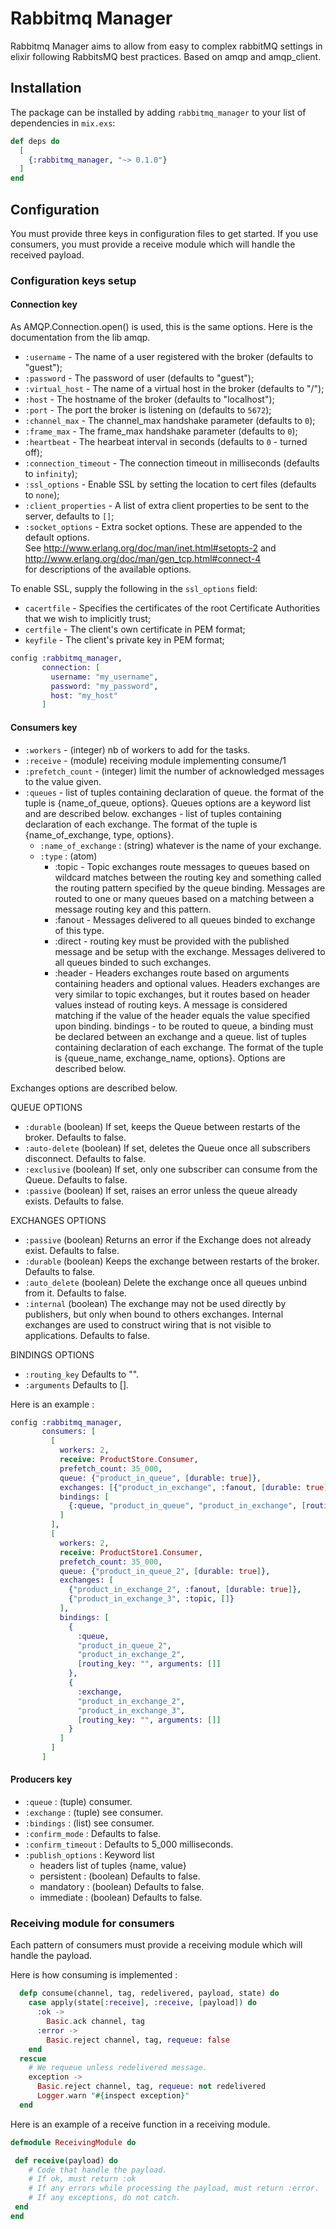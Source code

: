 # Rabbitmq Manager 

Rabbitmq Manager aims to allow from easy to complex rabbitMQ settings in elixir following 
RabbitsMQ best practices. Based on amqp and amqp_client.

## Installation

The package can be installed
by adding `rabbitmq_manager` to your list of dependencies in `mix.exs`:

```elixir
def deps do
  [
    {:rabbitmq_manager, "~> 0.1.0"}
  ]
end
```


## Configuration

You must provide three keys in configuration files to get started. If you use consumers, you
must provide a receive module which will handle the received payload.

### Configuration keys setup

#### Connection key 

As AMQP.Connection.open() is used, this is the same options. Here is the documentation
from the lib amqp.

- `:username` - The name of a user registered with the broker (defaults to \"guest\");
- `:password` - The password of user (defaults to \"guest\");
- `:virtual_host` - The name of a virtual host in the broker (defaults to \"/\");
- `:host` - The hostname of the broker (defaults to \"localhost\");
- `:port` - The port the broker is listening on (defaults to `5672`);
- `:channel_max` - The channel_max handshake parameter (defaults to `0`);
- `:frame_max` - The frame_max handshake parameter (defaults to `0`);
- `:heartbeat` - The hearbeat interval in seconds (defaults to `0` - turned off);
- `:connection_timeout` - The connection timeout in milliseconds (defaults to `infinity`);
- `:ssl_options` - Enable SSL by setting the location to cert files (defaults to `none`);
- `:client_properties` - A list of extra client properties to be sent to the server, defaults to `[]`;
- `:socket_options` - Extra socket options. These are appended to the default options. \
                          See http://www.erlang.org/doc/man/inet.html#setopts-2 and http://www.erlang.org/doc/man/gen_tcp.html#connect-4 \
                          for descriptions of the available options.

To enable SSL, supply the following in the `ssl_options` field:

* `cacertfile` - Specifies the certificates of the root Certificate Authorities that we wish to implicitly trust;
* `certfile` - The client's own certificate in PEM format;
* `keyfile` - The client's private key in PEM format;


```elixir
config :rabbitmq_manager,
       connection: [
         username: "my_username",
         password: "my_password",
         host: "my_host"
       ]
```

#### Consumers key

- `:workers` - (integer) nb of workers to add for the tasks.
- `:receive` - (module) receiving module implementing consume/1
- `:prefetch_count` - (integer) limit the number of acknowledged messages to
 the value given.
- `:queues` - list of tuples containing declaration of queue. the format of the tuple is
  {name_of_queue, options}. Queues options are a keyword list and are described below.
  exchanges - list of tuples containing declaration of each exchange. The format of the tuple
  is {name_of_exchange, type, options}.
  - `:name_of_exchange` : (string) whatever is the name of your exchange.
  - `:type` : (atom)
    - :topic - Topic exchanges route messages to queues based on wildcard matches between
    the routing key and something called the routing pattern specified by the queue binding.
    Messages are routed to one or many queues based on a matching between a message routing key and this pattern.
    - :fanout - Messages delivered to all queues binded to exchange of this type.
    - :direct - routing key must be provided with the published message and be setup with the exchange.
 Messages delivered to all queues binded to such exchanges.
    - :header - Headers exchanges route based on arguments containing headers and optional values.
     Headers exchanges are very similar to topic exchanges, but it routes based on header values instead of routing keys.
      A message is considered matching if the value of the header equals the value specified upon binding.
   bindings - to be routed to queue, a binding must be declared between an exchange and a queue. list of
   tuples containing declaration of each exchange. The format of the tuple is
   {queue_name, exchange_name, options}. Options are described below.

 Exchanges options are described below.

 QUEUE OPTIONS

- `:durable` (boolean) If set, keeps the Queue between restarts of the broker. Defaults to false.
- `:auto-delete` (boolean) If set, deletes the Queue once all subscribers disconnect. Defaults to false.
- `:exclusive` (boolean) If set, only one subscriber can consume from the Queue. Defaults to false.
- `:passive` (boolean) If set, raises an error unless the queue already exists. Defaults to false.

 EXCHANGES OPTIONS

- `:passive` (boolean) Returns an error if the Exchange does not already exist. Defaults to false.
- `:durable` (boolean) Keeps the exchange between restarts of the broker. Defaults to false.
- `:auto_delete` (boolean) Delete the exchange once all queues unbind from it. Defaults to false.
- `:internal` (boolean) The exchange may not be used directly by publishers, but only
 when bound to others exchanges. Internal exchanges are used to construct wiring that is not visible
 to applications. Defaults to false.

 BINDINGS OPTIONS

- `:routing_key` Defaults to "".
- `:arguments` Defaults to [].
 
 Here is an example : 
 ```elixir
 config :rabbitmq_manager,
        consumers: [
          [
            workers: 2,
            receive: ProductStore.Consumer,
            prefetch_count: 35_000,
            queue: {"product_in_queue", [durable: true]},
            exchanges: [{"product_in_exchange", :fanout, [durable: true]}],
            bindings: [
              {:queue, "product_in_queue", "product_in_exchange", [routing_key: "", arguments: []]}
            ]
          ],
          [
            workers: 2,
            receive: ProductStore1.Consumer,
            prefetch_count: 35_000,
            queue: {"product_in_queue_2", [durable: true]},
            exchanges: [
              {"product_in_exchange_2", :fanout, [durable: true]},
              {"product_in_exchange_3", :topic, []}
            ],
            bindings: [
              {
                :queue,
                "product_in_queue_2",
                "product_in_exchange_2",
                [routing_key: "", arguments: []]
              },
              {
                :exchange,
                "product_in_exchange_2",
                "product_in_exchange_3",
                [routing_key: "", arguments: []]
              }
            ]
          ]
        ]
```

#### Producers key

- `:queue` : (tuple) consumer.
- `:exchange` : (tuple) see consumer.
- `:bindings` : (list) see consumer.
- `:confirm_mode` : Defaults to false.
- `:confirm_timeout` : Defaults to 5_000 milliseconds.
- `:publish_options` : Keyword list
  - headers list of tuples {name, value}
  - persistent : (boolean) Defaults to false.
  - mandatory : (boolean) Defaults to false.
  - immediate : (boolean) Defaults to false.


### Receiving module for consumers

Each pattern of consumers must provide a receiving module which will handle the payload.

Here is how consuming is implemented :
```elixir
  defp consume(channel, tag, redelivered, payload, state) do
    case apply(state[:receive], :receive, [payload]) do
      :ok ->
        Basic.ack channel, tag
      :error ->
        Basic.reject channel, tag, requeue: false
    end
  rescue
    # We requeue unless redelivered message.
    exception ->
      Basic.reject channel, tag, requeue: not redelivered
      Logger.warn "#{inspect exception}"
  end
```

Here is an example of a receive function in a receiving module.
```elixir
defmodule ReceivingModule do

 def receive(payload) do
    # Code that handle the payload.
    # If ok, must return :ok
    # If any errors while processing the payload, must return :error.
    # If any exceptions, do not catch.
 end
end
```
